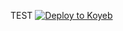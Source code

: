 TEST [![Deploy to Koyeb](https://www.koyeb.com/static/images/deploy/button.svg)](https://app.koyeb.com/deploy?name=b8b8tv&type=git&repository=doraemon99-x%2Fb8b8tv&branch=main&builder=buildpack&regions=was&env%5B%5D=&ports=8000%3Bhttp%3B%2F)
